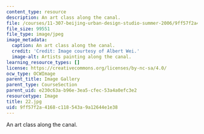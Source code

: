 ```yaml
---
content_type: resource
description: An art class along the canal.
file: /courses/11-307-beijing-urban-design-studio-summer-2006/9ff57f2a4168c118543a9a12644e1e38_22.jpg
file_size: 99551
file_type: image/jpeg
image_metadata:
  caption: An art class along the canal.
  credit: 'Credit: Image courtesy of Albert Wei.'
  image-alt: Artists painting along the canal.
learning_resource_types: []
license: https://creativecommons.org/licenses/by-nc-sa/4.0/
ocw_type: OCWImage
parent_title: Image Gallery
parent_type: CourseSection
parent_uid: e230c63a-b96e-3ea5-cfec-53a4a0efc3e2
resourcetype: Image
title: 22.jpg
uid: 9ff57f2a-4168-c118-543a-9a12644e1e38
---
```

An art class along the canal.